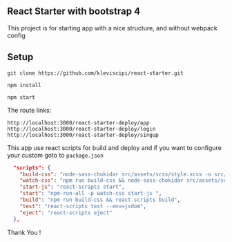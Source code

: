 ## React Starter with bootstrap 4

This project is for starting app with a nice structure, and without webpack config

## Setup

`git clone https://github.com/kleviscipi/react-starter.git`

`npm install`

`npm start`


The route links:

`http://localhost:3000/react-starter-deploy/app`
`http://localhost:3000/react-starter-deploy/login`
`http://localhost:3000/react-starter-deploy/singup`


This app use react scripts for build and deploy and if you want to configure your custom goto to `package.json`

```JSON
  "scripts": {
    "build-css": "node-sass-chokidar src/assets/scss/style.scss -o src/assets/css/",
    "watch-css": "npm run build-css && node-sass-chokidar src/assets/scss/style.scss -o src/assets/css/ --watch ",
    "start-js": "react-scripts start",
    "start": "npm-run-all -p watch-css start-js ",
    "build": "npm run build-css && react-scripts build",
    "test": "react-scripts test --env=jsdom",
    "eject": "react-scripts eject"
  },
```


Thank You !